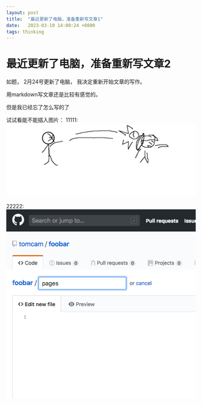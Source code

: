 ```yaml
---
layout: post
title:  "最近更新了电脑，准备重新写文章1"
date:   2023-03-10 14:00:24 +0800
tags: thinking
---
```


# 最近更新了电脑，准备重新写文章2

如题， 2月24号更新了电脑， 我决定重新开始文章的写作。

用markdown写文章还是比较有感觉的。 

但是我已经忘了怎么写的了



试试看能不能插入图片：
11111:
![image](./assets/images/ken-beat-mother.bmp)


22222:
![image](./assets/images/create-a-new-file-before-slash.png)





